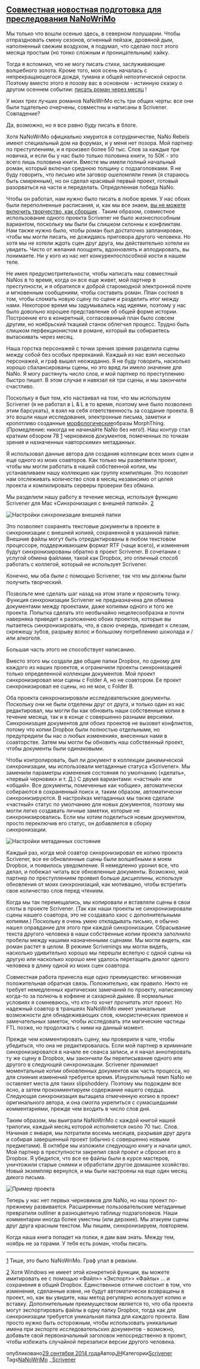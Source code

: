 ## [Совместная новостная подготовка для преследования NaNoWriMo](http://www.literatureandlatte.com/blog/?p=427)

Мы только что вошли осенью здесь, в северном полушарии. Чтобы отпраздновать смену сезонов, огненный пейзаж, дровяной дым, наполненный свежим воздухом, я подумал, что сделаю пост этого месяца простым (но тонко сложным и проницательным) хайку.

Тогда я вспомнил, что не могу писать стихи, заслуживающие волшебного золота. Кроме того, моя осень началась с непрекращающегося дождя, тумана и общей непоэтической серости. Поэтому вместо этого я позову вас в основном - истинную сказку о другом осеннем событии: [писать роман через месяц](http://www.nanowrimo.org/) !

У моих трех лучших романов NaNoWriMo есть три общих черты: все они были тщательно очерчены, совместны и написаны в Scrivener. Совпадение?

Да, возможно, но я все равно буду писать в блоге.

Хотя NaNoWriMo официально хмурится в сотрудничестве, NaNo Rebels имеют специальный дом на форумах, и у меня нет позора. Мой партнер по преступлениям, и я произвел более 50 тыс. Слов за каждые три новичка, и если бы у нас было только половина книги, то 50К - это всего лишь половина книги. Вместе мы имели полный начальный роман, который включал среднюю толщину с подзаголовками. Я не буду говорить, что письмо или заговор ошеломляли гения (я стараюсь быть смиренным), но он сделал красивый первый проект, готовый разорваться на части и переделать. Определенная победа NaNo.

Чтобы он работал, нам нужно было писать в любое время. У нас обоих были переполненные расписания, и, как мы все знаем, [вы не можете включить творчество, как сборщик](http://www.gocomics.com/calvinandhobbes/2012/05/24) . Таким образом, совместное использование одного проекта Scrivener не было жизнеспособным вариантом, поскольку мы были бы слишком склонны к конфликтам. Нам также нужно было, чтобы роман был достаточно запланирован, чтобы мы могли писать, не дожидаясь приговора другого человека. Но хотя мы не хотели *ждать* сцен друг друга, мы действительно хотели их увидеть. Чисто от желания поощрять, вдохновлять и аплодировать, вы понимаете. Ни у кого из нас нет конкурентоспособной кости в нашем теле.

Не имея предусмотрительности, чтобы написать наш совместный NaNos в то время, когда он все еще живет, мой партнер в преступности, и я обратился к доброй старомодной электронной почте и мгновенным сообщениям, чтобы составить роман. План состоял в том, чтобы сломать новую сцену по сцене и разделить итог между нами. Некоторое время мы задумывались над идеями, поэтому у нас было довольно хорошее представление об общей форме истории. Построение его в конкретный, согласованный план было совсем другим, но ноябрьский ткацкий станок облегчил процесс. Трудно быть слишком перфекционистом в романе, который вы собираетесь вытаскивать через месяц.

Наша горстка персонажей с точки зрения зрения разделила сцены между собой без особых пререканий. Каждый из нас взял несколько персонажей, и граф вышел неожиданно. Я не буду говорить, насколько хорошо сбалансированы сцены, но это вряд ли имело значение для NaNo. Я могу растянуть число слов, и мой партнер по преступлению быстро пишет. В этом случае я навязал ей три сцены, и мы закончили счастливо.

Поскольку я был тем, кто настаивал на том, что мы используем Scrivener (я не работал в L & L в то время, поэтому мне было позволено этим барсукать), я взял на себя ответственность за создание проекта. В это вошли наши исследования, электронные письма, заметки и кропотливо созданные [морфологические](http://www.morphthing.com/)образы MorphThing. (Промедление: никогда не начинайте NaNo без него!). Наш контур стал кратким обзором 78 [1](http://www.literatureandlatte.com/blog/?cat=4#1foot) черновиков документов, помеченных по точкам зрения и назначенных «авторскими» метаданных.

Я использовал данные автора для создания коллекции всех моих сцен и еще одного из моих соавторов. Как только мы разветвили проект, чтобы мы могли работать в нашей собственной копии, мы устанавливаем нашу коллекцию как группу компиляции. Это позволит нам отслеживать количество слов в месяц независимо от целей проекта и компилировать серверы проверки без обмана.

Мы разделили нашу работу в течение месяца, используя функцию Scrivener для Mac «Синхронизация с внешней папкой». [2](http://www.literatureandlatte.com/blog/?cat=4#2foot)

![Настройки синхронизации внешней папки](http://literatureandlatte.com/blog_images/JHsept2014/ExternalSync.png)

Это позволяет сохранять текстовые документы в проекте в синхронизации с внешней копией, сохраненной в указанной папке. Внешние файлы могут быть отредактированы в любом текстовом процессоре, поддерживающем формат RTF (чаще всего), и изменения будут синхронизированы обратно в проект Scrivener. В сочетании с услугой обмена файлами, такой как Dropbox, это отличный способ работать с коллегой, который не использует Scrivener.

Конечно, мы оба *были* с помощью Scrivener, так что мы должны были получить творческий.

Позвольте мне сделать шаг назад на этом этапе и прояснить точку. Функция синхронизации Scrivener не предназначена для обмена документами между проектами, даже копиями одного и того же проекта. Попытка сделать это необычайно нецелесообразна и почти наверняка приведет к разложению обоих проектов, которые вы пытаетесь синхронизировать, что, в свою очередь, приведет к слезам, скрежещу зубов, разрыву волос и большому потреблению шоколада и / или алкоголя.

Большая часть этого не способствует написанию.

Вместо этого мы создали две общие папки Dropbox, по одному для каждого из наших проектов, и ограничили проекты синхронизацией только определенной коллекции документов. Мой проект синхронизировал мои сцены с Folder A, но не соавтором. Ее проект синхронизировал ее сцены, но не мои, с Folder B.

Оба проекта синхронизировали исследовательские документы. Поскольку они не были отделены друг от друга, и только один из нас редактировал, мы могли бы как обновить наши собственные копии в течение месяца, так и в конце с совершенно разными версиями. Синхронизация документов для обоих проектов не вызовет конфликтов, потому что копии Dropbox были полностью отдельными, но предупредили бы нас о любых изменениях, внесенных нами в соавторстве. Затем мы могли бы обновить наш собственный проект, чтобы документы были одинаковыми.

Чтобы контролировать, был ли документ в коллекции динамической синхронизации, мы использовали метаданные статуса «Scrivener». Мы заменили параметры изменения состояния по умолчанию («делать», «первый черновик» и т. Д.) С двумя вариантами: «частный» или «общий». Все документы, помеченные как «общие», автоматически собираются в сохраненный поиск и, таким образом, автоматически синхронизируются. В настройках метаданных мы также сделали «частный» статус по умолчанию для новых документов, поэтому мы могли легко создавать личные заметки, которые не синхронизировались. Если мы хотим поделиться новым документом, просто переключив его статус, он добавляется в сборку синхронизации.

![Настройки метаданных состояния](http://literatureandlatte.com/blog_images/JHsept2014/StatusMetaData.png)

Каждый раз, когда мой соавтор синхронизировал ее копию проекта Scrivener, все ее обновленные сцены были волшебными в моем Dropbox, и появилось уведомление. Я немедленно уронил все, что делал, и побежал читать все обновленные документы. Возможно, мой партнер по преступлениям проявил больше дисциплины, используя обновления от моих синхронизаций, как мотивацию, чтобы встретить свое количество слов перед чтением.

Когда мы так перемещались, мы копировали и вставляли сцены в свои слоты в проекте Scrivener. (Так как наши проекты не синхронизировали сцены нашего соавтора, это не создавало хаос с дополнительными копиями.) Поскольку я очень умею откладывать письмо, я обычно нашел оправдание для этого при каждой синхронизации. Сбрасывание текста другого человека в наши собственные копии проекта заполнило пробелы между нашими назначенными сценами. Мы могли видеть, как роман растет в целом. В режиме Scrivenings мы могли видеть, насколько удивительно хорошо мы перешли вслепую с одной сцены на другую или насколько хорошо мне удалось перетащить диалог одного человека в длину одной из моих сцен соавтора.

Совместная работа принесла еще одно преимущество: мгновенная положительная обратная связь. Положительно, как правило. Никто не требует немедленных критических замечаний по проекту, написанному когда-то за полночь в кофеине и сахарной дымке. В нормальных условиях я сомневаюсь, что кто-то хочет *прочитать* этот проект. Но надежный соавтор в траншеях NaNoWriMo имеет уникальные возможности для обнадеживающих слов, юмористических приемов и замечательных заметок, чтобы исследовать эти магические частицы FTL позже, но продолжать с ними на данный момент.

Прежде чем комментировать сцену, мы проверили в чате, чтобы убедиться, что она не редактировалась. Если мой партнер в криминале синхронизировался в начале ее сеанса записи, и я начал аннотировать ту же сцену в Dropbox, мы закончили бы переписывание одного или другого в следующей синхронизации. Scrivener принимает моментальные копии обновленных документов как часть процесса, но для слияния изменений требуется время. Изнурительный темп NaNo не оставляет места для таких slipshoddery. Поэтому мы подождем все ясно, а затем прокомментируем содержание нашего сердца. Следующая синхронизация вытащила отмеченную копию в проект оригинального автора, и она смогла укрепиться с сумасшедшими комментариями, прежде чем входить в число слов дня.

Таким образом, мы выиграли NaNoWriMo с каждой книгой нашей трилогии, каждый месяц которой исполняется около 70 тыс. Слов. Начиная с января, мы потратили восемь месяцев, разрывая друг друга и собирая завершенный проект (обычно с совершенно новыми предметами). В октябре мы изложили следующую книгу и начали цикл. Мой партнер в преступности закрепил свой проект и сбросил его в Dropbox. Я убедился, что все ее файлы были в курсе мастеров, уничтожили старые снимки и обработали другое домашнее хозяйство. Новый экземпляр вернулся, и мы были настроены на еще один месяц дикого письма.

![Пример проекта](http://literatureandlatte.com/blog_images/JHsept2014/Outliner.png)

Теперь у нас нет первых черновиков для NaNo, но наш проект по-прежнему развивается. Расширенные пользовательские метаданные превратили outliner в разноцветную таблицу подзаголовков. Наши комментарии иногда более уместны (или дерзкие). Мы атакуем сцены друг друга красным текстом. Мы пишем, синхронизируем, повторяем.

Когда наша книга попадет на полки, я дам вам знать. Между тем, ноябрь не за горами. У тебя есть роман, чтобы писать.

 

------

[1](http://www.literatureandlatte.com/blog/?cat=4#1) Тише, это было NaNoWriMo. Граф упал в ревизии.

[2](http://www.literatureandlatte.com/blog/?cat=4#2) Хотя Windows не имеет этой конкретной функции, вы можете имитировать ее с помощью «Файл»> «Экспорт»> «Файлы» ... и сохранения в общий Dropbox. Единственное отличие состоит в том, что изменения, сделанные извне, не будут автоматически возвращены в проект, но, как вы увидите, наш метод регулярно использует копию и вставку. Дополнительным преимуществом является то, что оба проекта могут экспортировать файлы в одну папку Dropbox, тогда как для синхронизации требуется уникальная папка для каждого проекта. Вам просто нужно быть осторожным, чтобы использовать уникальные имена при экспорте исследовательских документов - возможно, добавьте свой первоначальный заголовок непосредственно в проект, чтобы избежать случайной перезаписи версии другого человека.

опубликовано[29 сентября 2014 года](http://www.literatureandlatte.com/blog/?p=427)Автор[JH](http://www.literatureandlatte.com/blog/?author=296)Категории[Scrivener ](http://www.literatureandlatte.com/blog/?cat=4)Tags[NaNoWriMo](http://www.literatureandlatte.com/blog/?tag=nanowrimo) ,[ Scrivener](http://www.literatureandlatte.com/blog/?tag=scrivener-mac)